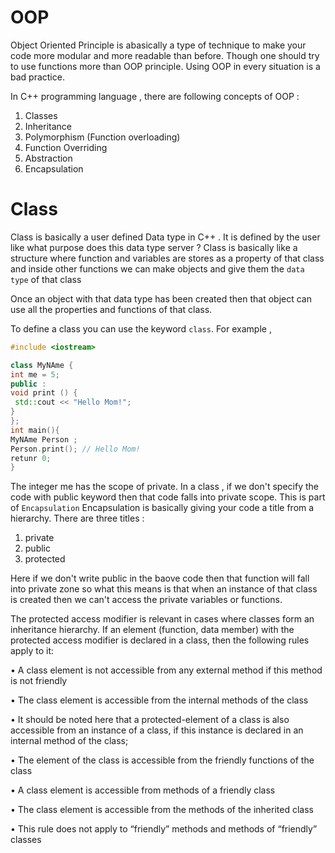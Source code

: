 # OOP

<p> Object Oriented Principle is abasically a type of technique to make your code more modular and more readable than before. Though one should try to use functions more than OOP principle. Using OOP in every situation is a bad practice. </p>

In C++ programming language , there are following concepts of OOP : 

1) Classes
2) Inheritance
3) Polymorphism (Function overloading)
4) Function Overriding
5) Abstraction
6) Encapsulation

# Class

Class is basically a user defined Data type in C++ . It is defined by the user like what purpose does this data type server ? 
Class is basically like a structure where function and variables are stores as a property of that class and inside other functions we can 
make objects and give them the ```data type``` of  that class

Once an object with that data type has been created then that object can use all the properties and functions of that class. 

To  define  a class you can use the keyword ```class```. 
For example , 
```cpp
#include <iostream>

class MyNAme {
int me = 5;
public :
void print () {
 std::cout << "Hello Mom!";
}
};
int main(){
MyNAme Person ;
Person.print(); // Hello Mom!
retunr 0;
}
```
The integer me has the scope of private. 
In a class , if we don't specify the code with public keyword then that code falls into private  scope. 
This is part of ```Encapsulation``` 
Encapsulation is basically giving your code a title from  a hierarchy.
There are three titles : 
1) private
2) public
3) protected

Here if we don't write public in the baove code then that function will fall into private zone so what this means is that when an instance of that class is created then we can't access the private variables or functions.

The protected access modifier is relevant in cases where classes form an inheritance hierarchy. If an element (function, data member) with the protected access modifier is declared in a class, then the following rules apply to it:

 •  A class element is not accessible from any external method if this method is not friendly
 
 •  The class element is accessible from the internal methods of the class 
 
 •  It should be noted here that a protected-element of a class is also accessible from an instance of a class, if this instance is declared in an internal method of the class;

 •  The element of the class is accessible from the friendly functions of the class 
 
 •  A class element is accessible from methods of a friendly class

 •  The class element is accessible from the methods of the inherited class 
 
 •  This rule does not apply to “friendly” methods and methods of “friendly” classes


 
